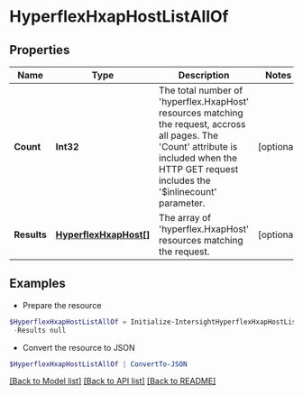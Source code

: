 # HyperflexHxapHostListAllOf
## Properties

Name | Type | Description | Notes
------------ | ------------- | ------------- | -------------
**Count** | **Int32** | The total number of &#39;hyperflex.HxapHost&#39; resources matching the request, accross all pages. The &#39;Count&#39; attribute is included when the HTTP GET request includes the &#39;$inlinecount&#39; parameter. | [optional] 
**Results** | [**HyperflexHxapHost[]**](HyperflexHxapHost.md) | The array of &#39;hyperflex.HxapHost&#39; resources matching the request. | [optional] 

## Examples

- Prepare the resource
```powershell
$HyperflexHxapHostListAllOf = Initialize-IntersightHyperflexHxapHostListAllOf  -Count null `
 -Results null
```

- Convert the resource to JSON
```powershell
$HyperflexHxapHostListAllOf | ConvertTo-JSON
```

[[Back to Model list]](../README.md#documentation-for-models) [[Back to API list]](../README.md#documentation-for-api-endpoints) [[Back to README]](../README.md)

